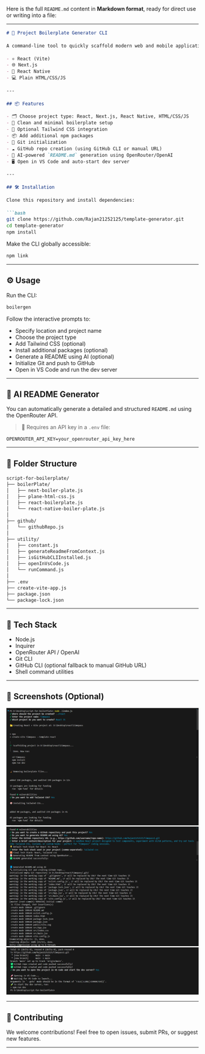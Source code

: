 Here is the full `README.md` content in **Markdown format**, ready for direct use or writing into a file:

---

````md
# 🚀 Project Boilerplate Generator CLI

A command-line tool to quickly scaffold modern web and mobile application boilerplates with built-in support for:

- ⚛️ React (Vite)
- 🌐 Next.js
- 📱 React Native
- 💻 Plain HTML/CSS/JS

---

## 📦 Features

- 🗂️ Choose project type: React, Next.js, React Native, HTML/CSS/JS
- 🧹 Clean and minimal boilerplate setup
- 🎨 Optional Tailwind CSS integration
- 📦 Add additional npm packages
- 🔧 Git initialization
- ☁️ GitHub repo creation (using GitHub CLI or manual URL)
- 🤖 AI-powered `README.md` generation using OpenRouter/OpenAI
- 🖥️ Open in VS Code and auto-start dev server

---

## 🛠️ Installation

Clone this repository and install dependencies:

```bash
git clone https://github.com/Rajan21252125/template-generator.git
cd template-generator
npm install
````

Make the CLI globally accessible:

```bash
npm link
```

---

## ⚙️ Usage

Run the CLI:

```bash
boilergen
```

Follow the interactive prompts to:

* Specify location and project name
* Choose the project type
* Add Tailwind CSS (optional)
* Install additional packages (optional)
* Generate a README using AI (optional)
* Initialize Git and push to GitHub
* Open in VS Code and run the dev server

---

## 🤖 AI README Generator

You can automatically generate a detailed and structured `README.md` using the OpenRouter API.

> 🔑 Requires an API key in a `.env` file:

```env
OPENROUTER_API_KEY=your_openrouter_api_key_here
```

---

## 📁 Folder Structure

```text
script-for-boilerplate/
├── boilerPlate/
│   ├── next-boiler-plate.js
│   ├── plane-html-css.js
│   ├── react-boilerplate.js
│   └── react-native-boiler-plate.js
│
├── github/
│   └── githubRepo.js
│
├── utility/
│   ├── constant.js
│   ├── generateReadmeFromContext.js
│   ├── isGitHubCLIInstalled.js
│   ├── openInVsCode.js
│   └── runCommand.js
│
├── .env
├── create-vite-app.js
├── package.json
└── package-lock.json
```

---

## 📌 Tech Stack

* Node.js
* Inquirer
* OpenRouter API / OpenAI
* Git CLI
* GitHub CLI (optional fallback to manual GitHub URL)
* Shell command utilities

---

## 📸 Screenshots (Optional)

![Working of project](./assets/image.png)
![Working of project](./assets/image-1.png)
![Working of project](./assets/image-2.png)


---

## 🤝 Contributing

We welcome contributions! Feel free to open issues, submit PRs, or suggest new features.

---
